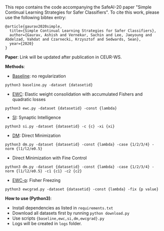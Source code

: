 This repo contains the code accompanying the SafeAI-20 paper "Simple Continual Learning Strategies for Safer Classifiers". To cite this work, please use the following bibtex entry:

```
@article{gaurav2020simple,
  title={Simple Continual Learning Strategies for Safer Classifiers},
  author={Gaurav, Ashish and Vernekar, Sachin and Lee, Jaeyoung and Abdelzad, Vahdat and Czarnecki, Krzysztof and Sedwards, Sean},
  year={2020}
}
```

**Paper**: Link will be updated after publication in CEUR-WS.

**Methods**:

* <u>Baseline</u>: no regularization
```
python3 baseline.py -dataset {datasetid}
```
* <u>EWC</u>: Elastic weight consolidation with accumulated Fishers and quadratic losses
```
python3 ewc.py -dataset {datasetid} -const {lambda}
```
* <u>SI</u>: Synaptic Intelligence
```
python3 si.py -dataset {datasetid} -c {c} -xi {xi}
```
* <u>DM</u>: Direct Minimization
```
python3 dm.py -dataset {datasetid} -const {lambda} -case {1/2/3/4} -norm {l1/l2/e0.5}
```
* Direct Minimization with Fine Control
```
python3 dm.py -dataset {datasetid} -const {lambda} -case {1/2/3/4} -norm {l1/l2/e0.5} -c1 {c1} -c2 {c2}
```
* <u>EWC-p</u>: Fisher Freezing
```
python3 ewcgrad.py -dataset {datasetid} -const {lambda} -fix {p value}
```

**How to use (Python3)**:

* Install dependencies as listed in `requirements.txt`
* Download all datasets first by running `python download.py`
* Use scripts `{baseline,ewc,si,dm,ewcgrad}.py`
* Logs will be created in `logs` folder.
